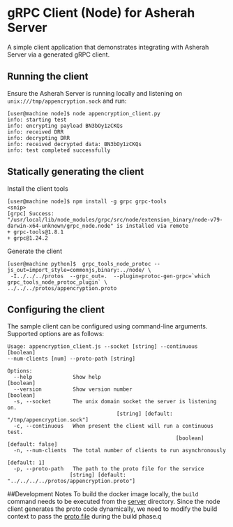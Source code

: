 # gRPC Client (Node) for Asherah Server
A simple client application that demonstrates integrating with Asherah Server via a generated gRPC client.

## Running the client
Ensure the Asherah Server is running locally and listening on `unix:///tmp/appencryption.sock` and run:

```console
[user@machine node]$ node appencryption_client.py
info: starting test
info: encrypting payload BN3bOy1zCKQs
info: received DRR
info: decrypting DRR
info: received decrypted data: BN3bOy1zCKQs
info: test completed successfully

```

## Statically generating the client
Install the client tools

```console
[user@machine node]$ npm install -g grpc grpc-tools
<snip>
[grpc] Success: "/usr/local/lib/node_modules/grpc/src/node/extension_binary/node-v79-darwin-x64-unknown/grpc_node.node" is installed via remote
+ grpc-tools@1.8.1
+ grpc@1.24.2

```

Generate the client
```console
[user@machine python]$  grpc_tools_node_protoc --js_out=import_style=commonjs,binary:../node/ \
 -I../../../protos  --grpc_out=.  --plugin=protoc-gen-grpc=`which grpc_tools_node_protoc_plugin` \
../../../protos/appencryption.proto
```

## Configuring the client
The sample client can be configured using command-line arguments. Supported options are as follows:

```
Usage: appencryption_client.js --socket [string] --continuous [boolean]
--num-clients [num] --proto-path [string]

Options:
  --help             Show help                                         [boolean]
  --version          Show version number                               [boolean]
  -s, --socket       The unix domain socket the server is listening on.
                                   [string] [default: "/tmp/appencryption.sock"]
  -c, --continuous   When present the client will run a continuous test.
                                                      [boolean] [default: false]
  -n, --num-clients  The total number of clients to run asynchronously
                                                                    [default: 1]
  -p, --proto-path   The path to the proto file for the service
                    [string] [default: "../../../../protos/appencryption.proto"]
```

##Development Notes
To build the docker image locally, the `build` command needs to be executed from the [server](../../../../server)
directory. Since the node client generates the proto code dynamically, we need to modify the build context to pass the
[proto file](../../../protos/appencryption.proto) during the build phase.q
